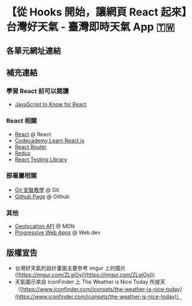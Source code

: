 # 【從 Hooks 開始，讓網頁 React 起來】台灣好天氣 - 臺灣即時天氣 App 🇹🇼

## 各單元網址連結

## 補充連結

### 學習 React 前可以閱讀

- [JavaScript to Know for React](https://kentcdodds.com/blog/javascript-to-know-for-react)

### React 相關

- [React](https://reactjs.org/docs/getting-started.html) @ React
- [Codecademy Learn React.js](https://www.codecademy.com/learn/react-101)
- [React Router](https://reactrouter.com/)
- [Redux](https://redux.js.org/)
- [React Testing Library](https://testing-library.com/docs/react-testing-library/intro)

### 部署屬相關
- [Git 安裝教學](https://git-scm.com/book/zh-tw/v2/%E9%96%8B%E5%A7%8B-Git-%E5%AE%89%E8%A3%9D%E6%95%99%E5%AD%B8) @ Git
- [Github Page](https://pages.github.com/) @ Github

### 其他
- [Geolocation API](https://developer.mozilla.org/en-US/docs/Web/API/Geolocation_API) @ MDN
- [Progressive Web Apps](https://web.dev/progressive-web-apps/) @ Web.dev

## 版權宣告

- 台灣好天氣的設計畫面主要參考 imgur 上的圖片 ([https://imgur.com/ZLgiOyj](https://imgur.com/ZLgiOyj))
- 天氣圖示來自 IconFinder 上 The Weather is Nice Today 所提天（[https://www.iconfinder.com/iconsets/the-weather-is-nice-today](https://www.iconfinder.com/iconsets/the-weather-is-nice-today)）
